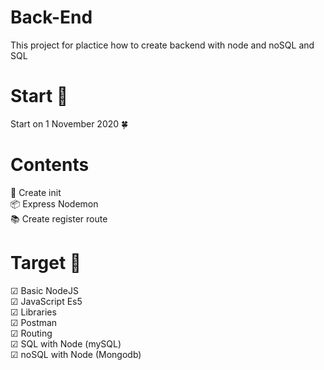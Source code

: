 # Back-End
This project for plactice how to create backend with node and noSQL and SQL
# Start 🚀

Start on 1 November 2020 🍀

# Contents
🚀 Create init<br/>
📦 Express Nodemon<br/>
📚 Create register route

# Target 🎯
☑ Basic NodeJS<br/>
☑ JavaScript Es5<br/>
☑ Libraries<br/>
☑ Postman<br/>
☑ Routing<br/>
☑ SQL with Node (mySQL)<br/>
☑ noSQL with Node (Mongodb)
